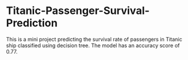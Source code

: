# Titanic-Passenger-Survival-Prediction


This is a mini project predicting the survival rate of passengers in Titanic ship classified using decision tree. The model has an accuracy score of 0.77. 
